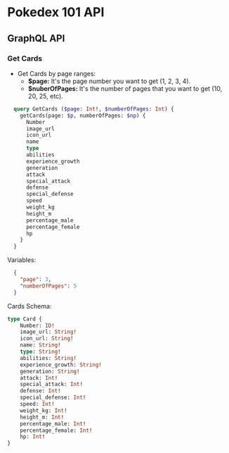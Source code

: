 # Pokedex 101 API

## GraphQL API

### Get Cards

- Get Cards by page ranges:
  - **\$page:** It's the page number you want to get (1, 2, 3, 4).
  - **\$nuberOfPages:** It's the number of pages that you want to get (10, 20, 25, etc).

```GraphQL
  query GetCards ($page: Int!, $numberOfPages: Int) {
    getCards(page: $p, numberOfPages: $np) {
      Number
      image_url
      icon_url
      name
      type
      abilities
      experience_growth
      generation
      attack
      special_attack
      defense
      special_defense
      speed
      weight_kg
      height_m
      percentage_male
      percentage_female
      hp
    }
  }
```

Variables:

```JSON
  {
    "page": 3,
    "numberOfPages": 5
  }
```

Cards Schema:

```GraphQL
type Card {
    Number: ID!
    image_url: String!
    icon_url: String!
    name: String!
    type: String!
    abilities: String!
    experience_growth: String!
    generation: String!
    attack: Int!
    special_attack: Int!
    defense: Int!
    special_defense: Int!
    speed: Int!
    weight_kg: Int!
    height_m: Int!
    percentage_male: Int!
    percentage_female: Int!
    hp: Int!
}
```
